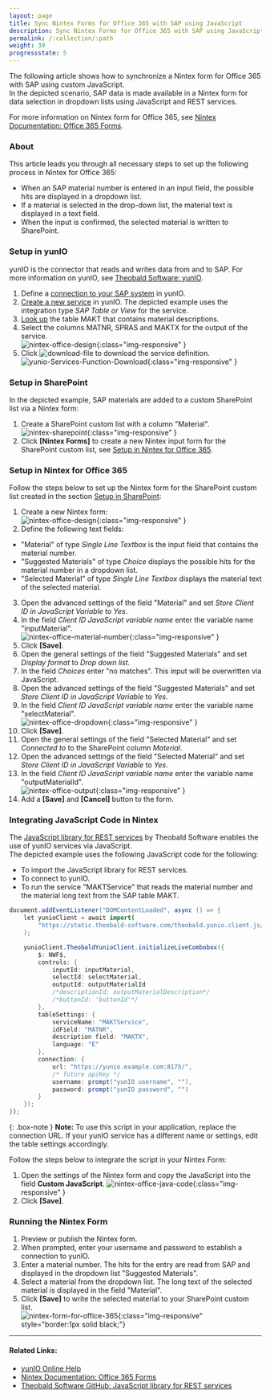 ```yaml
---
layout: page
title: Sync Nintex Forms for Office 365 with SAP using JavaScript
description: Sync Nintex Forms for Office 365 with SAP using JavaScript
permalink: /:collection/:path
weight: 39
progressstate: 5
---
```


The following article shows how to synchronize a Nintex form for Office 365 with SAP using custom JavaScript.<br>
In the depicted scenario, SAP data is made available in a Nintex form for data selection in dropdown lists using JavaScript and REST services.

For more information on Nintex form for Office 365, see [Nintex Documentation: Office 365 Forms](https://help.nintex.com/en-US/office365/Forms/DesignForms.htm).

### About 

This article leads you through all necessary steps to set up the following process in Nintex for Office 365:
- When an SAP material number is entered in an input field, the possible hits are displayed in a dropdown list.
- If a material is selected in the drop-down list, the material text is displayed in a text field.
- When the input is confirmed, the selected material is written to SharePoint.


### Setup in yunIO

yunIO is the connector that reads and writes data from and to SAP.
For more information on yunIO, see [Theobald Software: yunIO](https://theobald-software.com/en/yunio/).

1. Define a [connection to your SAP system](https://help.theobald-software.com/en/yunio/sap-connection) in yunIO. 
2. [Create a new service](https://help.theobald-software.com/en/yunio/getting-started#creating-a-service) in yunIO. 
The depicted example uses the integration type *SAP Table or View* for the service.
3. [Look up](https://help.theobald-software.com/en/yunio/bapis-and-function-modules#look-up-a-function-module--bapi) the table MAKT that contains material descriptions. 
4. Select the columns MATNR, SPRAS and MAKTX for the output of the service.<br>
![nintex-office-design](/img/contents/yunio/nintex-office-yunIO.png){:class="img-responsive" }
5. Click ![download-file](/img/contents/yunio/download.png) to download the service definition.<br>
![yunio-Services-Function-Download](/img/contents/yunio/yunio-run-services-function-download.png){:class="img-responsive" }

### Setup in SharePoint

In the depicted example, SAP materials are added to a custom SharePoint list via a Nintex form:

1. Create a SharePoint custom list with a column "Material".<br>
![nintex-sharepoint](/img/contents/yunio/nintex-sharepoint.png){:class="img-responsive" }
2. Click **[Nintex Forms]** to create a new Nintex input form for the SharePoint custom list, see [Setup in Nintex for Office 365](#setup-in-nintex-for-office-365).

### Setup in Nintex for Office 365

Follow the steps below to set up the Nintex form for the SharePoint custom list created in the section [Setup in SharePoint](#setup-in-sharepoint):

1. Create a new Nintex form:<br>
![nintex-office-design](/img/contents/yunio/nintex-office-design.png){:class="img-responsive" }
2. Define the following text fields:
- "Material" of type *Single Line Textbox* is the input field that contains the material number. 
- "Suggested Materials" of type *Choice* displays the possible hits for the material number in a dropdown list. 
- "Selected Material" of type *Single Line Textbox* displays the material text of the selected material.
3. Open the advanced settings of the field "Material" and set *Store Client ID in JavaScript Variable* to *Yes*.
4. In the field *Client ID JavaScript variable name* enter the variable name "inputMaterial".<br>
![nintex-office-material-number](/img/contents/yunio/nintex-office-material-number.png){:class="img-responsive" }
5. Click **[Save]**.
6. Open the general settings of the field "Suggested Materials" and set *Display format* to *Drop down list*.
7. In the field *Choices* enter "no matches". This input will be overwritten via JavaScript.
8. Open the advanced settings of the field "Suggested Materials" and set *Store Client ID in JavaScript Variable* to *Yes*.
9. In the field *Client ID JavaScript variable name* enter the variable name "selectMaterial".<br>
![nintex-office-dropdown](/img/contents/yunio/nintex-office-dropdown.png){:class="img-responsive" }
10. Click **[Save]**.
11. Open the general settings of the field "Selected Material" and set *Connected to* to the SharePoint column *Material*.
12. Open the advanced settings of the field "Selected Material" and set *Store Client ID in JavaScript Variable* to *Yes*.
13. In the field *Client ID JavaScript variable name* enter the variable name "outputMaterialId".<br>
![nintex-office-output](/img/contents/yunio/nintex-office-output.png){:class="img-responsive" }
14. Add a **[Save]** and **[Cancel]** button to the form.

### Integrating JavaScript Code in Nintex

The [JavaScript library for REST services](https://github.com/theobald-software/static.theobald-software.github.io/tree/main/theobald.yunio.client.js) by Theobald Software enables the use of yunIO services via JavaScript.<br>
The depicted example uses the following JavaScript code for the following:
- To import the JavaScript library for REST services.
- To connect to yunIO.
- To run the service "MAKTService" that reads the material number and the material long text from the SAP table MAKT.

```java
document.addEventListener("DOMContentLoaded", async () => {
    let yunioClient = await import(
        "https://static.theobald-software.com/theobald.yunio.client.js/dist/theobald.yunio.client.js"
    );

    yunioClient.TheobaldYunioClient.initializeLiveCombobox({
        $: NWF$,
        controls: {
            inputId: inputMaterial,
            selectId: selectMaterial,
            outputId: outputMaterialId
            /*descriptionId: outputMaterialDescription*/
            /*buttonId: 'buttonId'*/
        },
        tableSettings: {
            serviceName: "MAKTService",
            idField: "MATNR",
            description field: "MAKTX",
            language: "E"
        },
        connection: {
            url: "https://yunio.example.com:8175/",
            /* future apiKey */
            username: prompt("yunIO username", ""),
            password: prompt("yunIO password", "")
        }
    });
});
```

{: .box-note }
**Note:** To use this script in your application, replace the connection URL. 
If your yunIO service has a different name or settings, edit the table settings accordingly.

Follow the steps below to integrate the script in your Nintex Form:

1. Open the settings of the Nintex form and copy the JavaScript into the field **Custom JavaScript**.
![nintex-office-java-code](/img/contents/yunio/nintex-office-java-code.png){:class="img-responsive" }
2. Click **[Save]**.


### Running the Nintex Form
1. Preview or publish the Nintex form.
2. When prompted, enter your username and password to establish a connection to yunIO.
3. Enter a material number. The hits for the entry are read from SAP and displayed in the dropdown list "Suggested Materials".
4. Select a material from the dropdown list. The long text of the selected material is displayed in the field "Material".
5. Click **[Save]** to write the selected material to your SharePoint custom list.<br>
![nintex-form-for-office-365](/img/contents/yunio/nintex-form-for-office-365.gif){:class="img-responsive" style="border:1px solid black;"}


******
#### Related Links:
- [yunIO Online Help](https://help.theobald-software.com/en/yunio/)
- [Nintex Documentation: Office 365 Forms](https://help.nintex.com/en-US/office365/Forms/DesignForms.htm)
- [Theobald Software GitHub: JavaScript library for REST services](https://github.com/theobald-software/static.theobald-software.github.io/tree/main/theobald.yunio.client.js)
